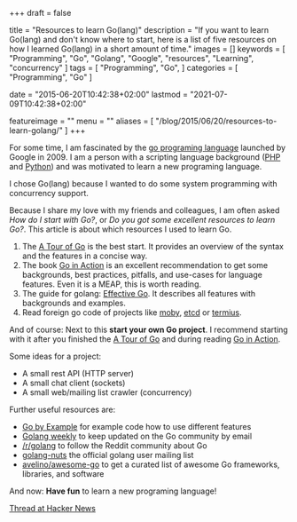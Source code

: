 +++
draft = false

title = "Resources to learn Go(lang)"
description = "If you want to learn Go(lang) and don't know where to start, here is a list of five resources on how I learned Go(lang) in a short amount of time."
images = []
keywords = [
    "Programming",
    "Go",
    "Golang",
    "Google",
    "resources",
    "Learning",
    "concurrency"
]
tags = [
    "Programming",
    "Go",
]
categories = [
    "Programming",
    "Go"
]

date = "2015-06-20T10:42:38+02:00"
lastmod = "2021-07-09T10:42:38+02:00"

featureimage = ""
menu = ""
aliases = [
    "/blog/2015/06/20/resources-to-learn-golang/"
]
+++

For some time, I am fascinated by the [go programing language](https://golang.org/ "Go(lang) programing language") launched by Google in 2009.
I am a person with a scripting language background ([PHP](https://php.net/ "PHP programing language") and [Python](https://www.python.org/ "Python programing language")) and was motivated to learn a new programing language.

I chose Go(lang) because I wanted to do some system programming with concurrency support.

Because I share my love with my friends and colleagues, I am often asked *How do I start with Go?*, or *Do you got some excellent resources to learn Go?*.
This article is about which resources I used to learn Go.

<!--more-->

1. The [A Tour of Go](https://tour.golang.org/ "Official A Tour of Go") is the best start. It provides an overview of the syntax and the features in a concise way.
2. The book [Go in Action](https://www.goinactionbook.com/ "Go in Action Book") is an excellent recommendation to get some backgrounds, best practices, pitfalls, and use-cases for language features. Even it is a MEAP, this is worth reading.
3. The guide for golang: [Effective Go](https://golang.org/doc/effective_go.html "Official Effective Go Guide"). It describes all features with backgrounds and examples.
4. Read foreign go code of projects like [moby](https://github.com/moby/moby "moby project at GitHub"), [etcd](https://github.com/etcd-io/etcd "etcd project at GitHub") or [termius](https://github.com/kelseyhightower/terminus "terminus project at GitHub").

And of course: Next to this **start your own Go project**.
I recommend starting with it after you finished the [A Tour of Go](https://tour.golang.org/ "Official A Tour of Go") and during reading [Go in Action](https://www.goinactionbook.com/ "Go in Action Book").

Some ideas for a project:

* A small rest API (HTTP server)
* A small chat client (sockets)
* A small web/mailing list crawler (concurrency)

Further useful resources are:

* [Go by Example](https://gobyexample.com/ "Go by Example") for example code how to use different features
* [Golang weekly](https://golangweekly.com/ "Golang weekly newsletter") to keep updated on the Go community by email
* [/r/golang](https://www.reddit.com/r/golang "golang subreddit") to follow the Reddit community about Go
* [golang-nuts](https://groups.google.com/forum/#!forum/golang-nuts "golang-nuts mailing list") the official golang user mailing list
* [avelino/awesome-go](https://github.com/avelino/awesome-go "awesome-go repository at GitHub") to get a curated list of awesome Go frameworks, libraries, and software

And now: **Have fun** to learn a new programing language!

[Thread at Hacker News](https://news.ycombinator.com/item?id=9751121 "Discuss Resources to learn Go(lang) on HackerNews")
